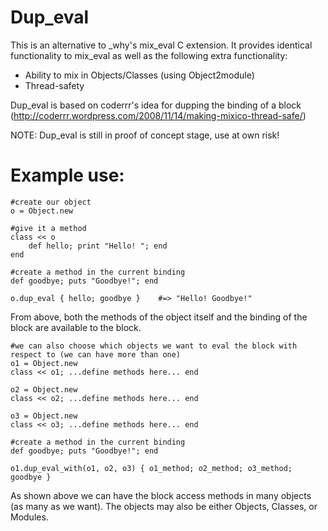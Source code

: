 Dup\_eval
========

This is an alternative to \_why's mix\_eval C extension. It provides identical functionality to mix\_eval as well as the following extra 
functionality:
* Ability to mix in Objects/Classes (using Object2module)
* Thread-safety

Dup\_eval is based on coderrr's idea for dupping the binding of a block (http://coderrr.wordpress.com/2008/11/14/making-mixico-thread-safe/)

NOTE:
Dup\_eval is still in proof of concept stage, use at own risk! 

Example use:
===========

    #create our object
    o = Object.new
    
    #give it a method
    class << o
        def hello; print "Hello! "; end
    end

    #create a method in the current binding
    def goodbye; puts "Goodbye!"; end

    o.dup_eval { hello; goodbye }    #=> "Hello! Goodbye!" 

From above, both the methods of the object itself and the binding of the block are available to the block.

    #we can also choose which objects we want to eval the block with respect to (we can have more than one)
    o1 = Object.new
    class << o1; ...define methods here... end
    
    o2 = Object.new
    class << o2; ...define methods here... end

    o3 = Object.new
    class << o3; ...define methods here... end

    #create a method in the current binding
    def goodbye; puts "Goodbye!"; end

    o1.dup_eval_with(o1, o2, o3) { o1_method; o2_method; o3_method; goodbye }

As shown above we can have the block access methods in many objects (as many as we want). The objects may also be either Objects, Classes, or Modules.
